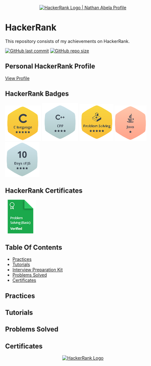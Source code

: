 <p align="center">
    <a href="https://www.hackerrank.com/yaduttampareek95">
        <img alt="HackerRank Logo | Nathan Abela Profile" src="https://hrcdn.net/fcore/assets/brand/typemark_60x200-7435b42d20.svg" >
    </a>
</p>

# HackerRank

This repository consists of my achievements on HackerRank.

[![GitHub last commit](https://img.shields.io/github/last-commit/Yaduttam95/Hackerrank)](https://github.com/Yaduttam95/Hackerrank/commits/master)
[![GitHub repo size](https://img.shields.io/github/repo-size/Yaduttam95/Hackerrank)](https://github.com/Yaduttam95/Hackerrank/archive/master.zip)

## Personal HackerRank Profile

[View Profile](https://www.hackerrank.com/Yaduttam95)

## HackerRank Badges
![C](/Badges/C.png)
![C++](/Badges/C++.png)
![Problem Solving](/Badges/Problem_Solving.png)
![Java](/Badges/Java.png)
![10 Days Of JS](/Badges/10_Days_of_JS.png)



## HackerRank Certificates
![Problem Solving(Basics)](/Badges/problem_solving_basic_skill.png)




## Table Of Contents

* [Practices](#practices)
* [Tutorials](#tutorials)
* [Interview Preparation Kit](#interview)
* [Problems Solved](#problems-solved)
* [Certificates](#certificates)

## Practices
## Tutorials
## Problems Solved
## Certificates

<p align="center">
    <a href="https://www.hackerrank.com/Yaduttam95">
        <img alt="HackerRank Logo" src="https://hrcdn.net/fcore/assets/brand/h_mark_sm-966d2b45e3.svg">
    </a>
</p>


